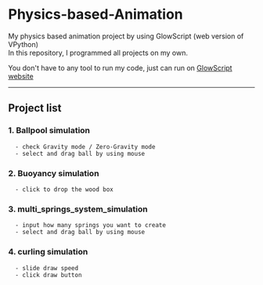 # Physics-based-Animation
My physics based animation project by using GlowScript (web version of VPython)  
In this repository, I programmed all projects on my own.

You don't have to any tool to run my code, just can run on [GlowScript website](https://www.glowscript.org/)

---

## Project list
### 1. Ballpool simulation
```
  - check Gravity mode / Zero-Gravity mode
  - select and drag ball by using mouse
```
### 2. Buoyancy simulation
```
  - click to drop the wood box
```
### 3. multi_springs_system_simulation
```
  - input how many springs you want to create
  - select and drag ball by using mouse
```
### 4. curling simulation
```
  - slide draw speed
  - click draw button
```
